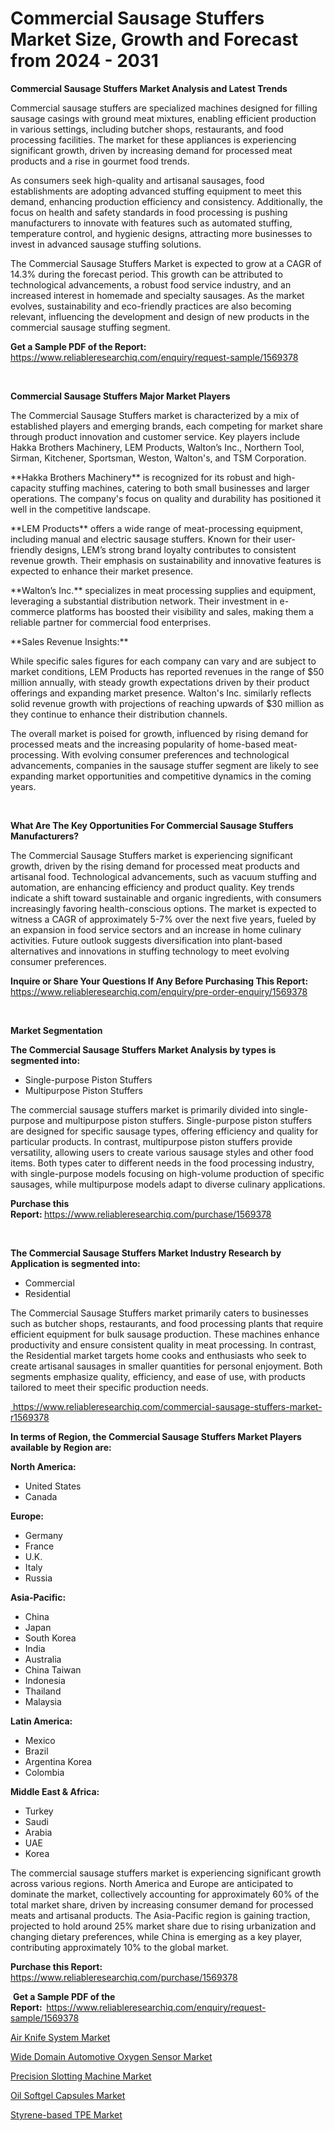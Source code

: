 <p><h1>Commercial Sausage Stuffers Market Size, Growth and Forecast from 2024 - 2031</h1></p><p><strong>Commercial Sausage Stuffers Market Analysis and Latest Trends</strong></p>
<p><p>Commercial sausage stuffers are specialized machines designed for filling sausage casings with ground meat mixtures, enabling efficient production in various settings, including butcher shops, restaurants, and food processing facilities. The market for these appliances is experiencing significant growth, driven by increasing demand for processed meat products and a rise in gourmet food trends. </p><p>As consumers seek high-quality and artisanal sausages, food establishments are adopting advanced stuffing equipment to meet this demand, enhancing production efficiency and consistency. Additionally, the focus on health and safety standards in food processing is pushing manufacturers to innovate with features such as automated stuffing, temperature control, and hygienic designs, attracting more businesses to invest in advanced sausage stuffing solutions.</p><p>The Commercial Sausage Stuffers Market is expected to grow at a CAGR of 14.3% during the forecast period. This growth can be attributed to technological advancements, a robust food service industry, and an increased interest in homemade and specialty sausages. As the market evolves, sustainability and eco-friendly practices are also becoming relevant, influencing the development and design of new products in the commercial sausage stuffing segment.</p></p>
<p><strong>Get a Sample PDF of the Report:&nbsp;</strong> <a href="https://www.reliableresearchiq.com/enquiry/request-sample/1569378?utm_campaign=1577&utm_medium=2&utm_source=Github&utm_content=ia&utm_term=14102024&utm_id=commercial-sausage-stuffers">https://www.reliableresearchiq.com/enquiry/request-sample/1569378</a></p>
<p>&nbsp;</p>
<p><strong>Commercial Sausage Stuffers Major Market Players</strong></p>
<p><p>The Commercial Sausage Stuffers market is characterized by a mix of established players and emerging brands, each competing for market share through product innovation and customer service. Key players include Hakka Brothers Machinery, LEM Products, Walton’s Inc., Northern Tool, Sirman, Kitchener, Sportsman, Weston, Walton's, and TSM Corporation.</p><p>**Hakka Brothers Machinery** is recognized for its robust and high-capacity stuffing machines, catering to both small businesses and larger operations. The company's focus on quality and durability has positioned it well in the competitive landscape.</p><p>**LEM Products** offers a wide range of meat-processing equipment, including manual and electric sausage stuffers. Known for their user-friendly designs, LEM’s strong brand loyalty contributes to consistent revenue growth. Their emphasis on sustainability and innovative features is expected to enhance their market presence.</p><p>**Walton’s Inc.** specializes in meat processing supplies and equipment, leveraging a substantial distribution network. Their investment in e-commerce platforms has boosted their visibility and sales, making them a reliable partner for commercial food enterprises. </p><p>**Sales Revenue Insights:** </p><p>While specific sales figures for each company can vary and are subject to market conditions, LEM Products has reported revenues in the range of $50 million annually, with steady growth expectations driven by their product offerings and expanding market presence. Walton's Inc. similarly reflects solid revenue growth with projections of reaching upwards of $30 million as they continue to enhance their distribution channels.</p><p>The overall market is poised for growth, influenced by rising demand for processed meats and the increasing popularity of home-based meat-processing. With evolving consumer preferences and technological advancements, companies in the sausage stuffer segment are likely to see expanding market opportunities and competitive dynamics in the coming years.</p></p>
<p>&nbsp;</p>
<p><strong>What Are The Key Opportunities For Commercial Sausage Stuffers Manufacturers?</strong></p>
<p><p>The Commercial Sausage Stuffers market is experiencing significant growth, driven by the rising demand for processed meat products and artisanal food. Technological advancements, such as vacuum stuffing and automation, are enhancing efficiency and product quality. Key trends indicate a shift toward sustainable and organic ingredients, with consumers increasingly favoring health-conscious options. The market is expected to witness a CAGR of approximately 5-7% over the next five years, fueled by an expansion in food service sectors and an increase in home culinary activities. Future outlook suggests diversification into plant-based alternatives and innovations in stuffing technology to meet evolving consumer preferences.</p></p>
<p><strong>Inquire or Share Your Questions If Any Before Purchasing This Report:</strong> <a href="https://www.reliableresearchiq.com/enquiry/pre-order-enquiry/1569378?utm_campaign=1577&utm_medium=2&utm_source=Github&utm_content=ia&utm_term=14102024&utm_id=commercial-sausage-stuffers">https://www.reliableresearchiq.com/enquiry/pre-order-enquiry/1569378</a></p>
<p>&nbsp;</p>
<p><strong>Market Segmentation</strong></p>
<p><strong>The Commercial Sausage Stuffers Market Analysis by types is segmented into:</strong></p>
<p><ul><li>Single-purpose Piston Stuffers</li><li>Multipurpose Piston Stuffers</li></ul></p>
<p><p>The commercial sausage stuffers market is primarily divided into single-purpose and multipurpose piston stuffers. Single-purpose piston stuffers are designed for specific sausage types, offering efficiency and quality for particular products. In contrast, multipurpose piston stuffers provide versatility, allowing users to create various sausage styles and other food items. Both types cater to different needs in the food processing industry, with single-purpose models focusing on high-volume production of specific sausages, while multipurpose models adapt to diverse culinary applications.</p></p>
<p><strong>Purchase this Report:&nbsp;</strong><a href="https://www.reliableresearchiq.com/purchase/1569378?utm_campaign=1577&utm_medium=2&utm_source=Github&utm_content=ia&utm_term=14102024&utm_id=commercial-sausage-stuffers">https://www.reliableresearchiq.com/purchase/1569378</a></p>
<p>&nbsp;</p>
<p><strong>The Commercial Sausage Stuffers Market Industry Research by Application is segmented into:</strong></p>
<p><ul><li>Commercial</li><li>Residential</li></ul></p>
<p><p>The Commercial Sausage Stuffers market primarily caters to businesses such as butcher shops, restaurants, and food processing plants that require efficient equipment for bulk sausage production. These machines enhance productivity and ensure consistent quality in meat processing. In contrast, the Residential market targets home cooks and enthusiasts who seek to create artisanal sausages in smaller quantities for personal enjoyment. Both segments emphasize quality, efficiency, and ease of use, with products tailored to meet their specific production needs.</p></p>
<p><a href="https://www.reliableresearchiq.com/commercial-sausage-stuffers-market-r1569378?utm_campaign=1577&utm_medium=2&utm_source=Github&utm_content=ia&utm_term=14102024&utm_id=commercial-sausage-stuffers">&nbsp;https://www.reliableresearchiq.com/commercial-sausage-stuffers-market-r1569378</a></p>
<p><strong>In terms of Region, the Commercial Sausage Stuffers Market Players available by Region are:</strong></p>
<p>
    <p> <strong> North America: </strong>
        <ul>
            <li>United States</li>
            <li>Canada</li>
        </ul>
        </p> 
    <p> <strong> Europe: </strong>
        <ul>
            <li>Germany</li>
            <li>France</li>
            <li>U.K.</li>
            <li>Italy</li>
            <li>Russia</li>
        </ul>
        </p> 
    <p> <strong> Asia-Pacific: </strong>
        <ul>
            <li>China</li>
            <li>Japan</li>
            <li>South Korea</li>
            <li>India</li>
            <li>Australia</li>
            <li>China Taiwan</li>
            <li>Indonesia</li>
            <li>Thailand</li>
            <li>Malaysia</li>
        </ul>
        </p> 
    <p> <strong> Latin America: </strong>
        <ul>
            <li>Mexico</li>
            <li>Brazil</li>
            <li>Argentina Korea</li>
            <li>Colombia</li>
        </ul>
        </p> 
    <p> <strong> Middle East & Africa: </strong>
        <ul>
            <li>Turkey</li>
            <li>Saudi</li>
            <li>Arabia</li>
            <li>UAE</li>
            <li>Korea</li>
        </ul>
    </p>
    </p>
<p><p>The commercial sausage stuffers market is experiencing significant growth across various regions. North America and Europe are anticipated to dominate the market, collectively accounting for approximately 60% of the total market share, driven by increasing consumer demand for processed meats and artisanal products. The Asia-Pacific region is gaining traction, projected to hold around 25% market share due to rising urbanization and changing dietary preferences, while China is emerging as a key player, contributing approximately 10% to the global market.</p></p>
<p><strong>Purchase this Report: </strong><a href="https://www.reliableresearchiq.com/purchase/1569378?utm_campaign=1577&utm_medium=2&utm_source=Github&utm_content=ia&utm_term=14102024&utm_id=commercial-sausage-stuffers">https://www.reliableresearchiq.com/purchase/1569378</a></p>
<p>&nbsp;<strong>Get a Sample PDF of the Report:&nbsp;&nbsp;</strong><a href="https://www.reliableresearchiq.com/enquiry/request-sample/1569378?utm_campaign=1577&utm_medium=2&utm_source=Github&utm_content=ia&utm_term=14102024&utm_id=commercial-sausage-stuffers">https://www.reliableresearchiq.com/enquiry/request-sample/1569378</a></p>
<p><strong></strong></p>
<p><p><a href="https://github.com/elizabethdagraca/Market-Research-Report-List-5/blob/main/air-knife-system-market.md?utm_campaign=1577&utm_medium=2&utm_source=Github&utm_content=ia&utm_term=14102024&utm_id=commercial-sausage-stuffers">Air Knife System Market</a></p><p><a href="https://www.linkedin.com/pulse/future-innovation-global-wide-domain-automotive-oxygen-sensor-ws0sf?trk=public_post_embed_feed-article-content&utm_campaign=1577&utm_medium=2&utm_source=Github&utm_content=ia&utm_term=14102024&utm_id=commercial-sausage-stuffers">Wide Domain Automotive Oxygen Sensor Market</a></p><p><a href="https://github.com/wenonaelwil/Market-Research-Report-List-1/blob/main/precision-slotting-machine-market.md?utm_campaign=1577&utm_medium=2&utm_source=Github&utm_content=ia&utm_term=14102024&utm_id=commercial-sausage-stuffers">Precision Slotting Machine Market</a></p><p><a href="https://www.linkedin.com/pulse/strategic-insights-global-oil-softgel-capsules-market-trends-firzf?trk=public_post_embed_feed-article-content&utm_campaign=1577&utm_medium=2&utm_source=Github&utm_content=ia&utm_term=14102024&utm_id=commercial-sausage-stuffers">Oil Softgel Capsules Market</a></p><p><a href="https://www.linkedin.com/pulse/styrene-based-tpe-market-forecast-global-trends-analysis-from-w306f?trk=public_post_embed_feed-article-content&utm_campaign=1577&utm_medium=2&utm_source=Github&utm_content=ia&utm_term=14102024&utm_id=commercial-sausage-stuffers">Styrene-based TPE Market</a></p></p>